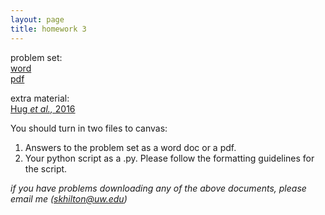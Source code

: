 ```yaml
---
layout: page
title: homework 3
---
```


problem set:    
[word](homework3.docx)  
[pdf](homework3.pdf)

extra material:   
[Hug *et al.,* 2016](hug2016new.pdf)  

You should turn in two files to canvas:   
1. Answers to the problem set as a word doc or a pdf.   
2. Your python script as a .py. Please follow the formatting guidelines for the script.   

*if you have problems downloading any of the above documents, please email me (skhilton@uw.edu)*
